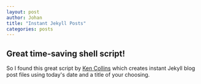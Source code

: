 ```yaml
---
layout: post
author: Johan
title: "Instant Jekyll Posts"
categories: posts
---
```


## Great time-saving shell script!

So I found this great script by [Ken Collins](https://github.com/metaskills) which creates instant Jekyll blog post files using today's date and a title of your choosing.

<script src="https://gist.github.com/johanbove/3e3a1659067b98835780.js"></script>